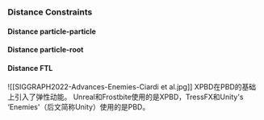 
### Distance Constraints

#### Distance particle-particle

#### Distance particle-root

#### Distance FTL





![[SIGGRAPH2022-Advances-Enemies-Ciardi et al.jpg]]
XPBD在PBD的基础上引入了弹性动能。
Unreal和Frostbite使用的是XPBD，TressFX和Unity's ‘Enemies'（后文简称Unity）使用的是PBD。